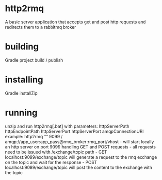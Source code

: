 # http2rmq
A basic server application that accepts get and post http requests and redirects them to a rabbitmq broker

# building
Gradle project build / publish

# installing
Gradle installZip

# running
unzip and run http2rmq[.bat] with parameters: httpServerPath httpEndpointPath httpServerPort httpServerPort amqpConnectionURI
example: http2rmq "" 9099 / amqp://app_user:app_pass@rmq_broker:rmq_port/vhost
    - will start locally an http server on port 9099 handling GET and POST requests
    - all requests need to be issued with /exchange/topic path
    - GET localhost:9099/exchange/topic will generate a request to the rmq exchange on the topic and wait for the response
    - POST localhost:9099/exchange/topic will post the content to the exchange with the topic

